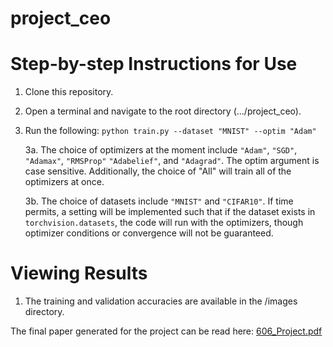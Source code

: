 # project_ceo

# Step-by-step Instructions for Use
1. Clone this repository.
2. Open a terminal and navigate to the root directory (.../project_ceo).
3. Run the following: `python train.py --dataset "MNIST" --optim "Adam"` 

   3a. The choice of optimizers at the moment include `"Adam"`, `"SGD"`, `"Adamax"`, `"RMSProp"` `"Adabelief"`, and `"Adagrad"`.
      The optim argument is case sensitive.
      Additionally, the choice of "All" will train all of the optimizers at once. 
      
   3b. The choice of datasets include `"MNIST"` and `"CIFAR10"`. If time permits, a setting will be implemented such that
       if the dataset exists in `torchvision.datasets`, the code will run with the optimizers, though optimizer conditions
       or convergence will not be guaranteed.
      
      
# Viewing Results
1. The training and validation accuracies are available in the /images directory.

The final paper generated for the project can be read here: [606_Project.pdf](https://github.com/roromaniac/project_ceo/files/6363608/606_Project.pdf)


